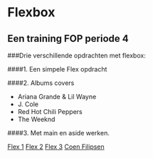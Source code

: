 # Flexbox
## Een training FOP periode 4

###Drie verschillende opdrachten met flexbox:

####1. Een simpele Flex opdracht

####2. Albums covers
* Ariana Grande & Lil Wayne
* J. Cole
* Red Hot Chili Peppers
* The Weeknd

####3. Met main en aside werken.

[Flex 1](http://21592.hosts.ma-cloud.nl/Bewijzenmap/periode4/fop/fl3xb0x_album/flex1/index.html)
[Flex 2](http://21592.hosts.ma-cloud.nl/Bewijzenmap/periode4/fop/fl3xb0x_album/flex2/index.html)
[Flex 3](http://21592.hosts.ma-cloud.nl/Bewijzenmap/periode4/fop/fl3xb0x_album/flex3/index.html)
[Coen Filipsen](https://twitter.com/Coenieee)
